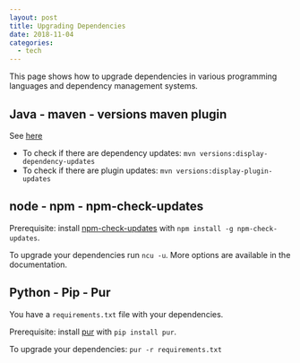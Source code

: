 ```yaml
---
layout: post
title: Upgrading Dependencies
date: 2018-11-04
categories:
  - tech
---
```


This page shows how to upgrade dependencies in various programming languages and
dependency management systems.

## Java - maven - versions maven plugin

See
[here](https://www.mojohaus.org/versions-maven-plugin/examples/display-plugin-updates.html)

- To check if there are dependency updates:
  `mvn versions:display-dependency-updates`
- To check if there are plugin updates: `mvn versions:display-plugin-updates`

## node - npm - npm-check-updates

Prerequisite: install
[npm-check-updates](https://www.npmjs.com/package/npm-check-updates) with
`npm install -g npm-check-updates`.

To upgrade your dependencies run `ncu -u`. More options are available in the
documentation.

## Python - Pip - Pur

You have a `requirements.txt` file with your dependencies.

Prerequisite: install [pur](https://pypi.org/project/pur/) with
`pip install pur`.

To upgrade your dependencies: `pur -r requirements.txt`
